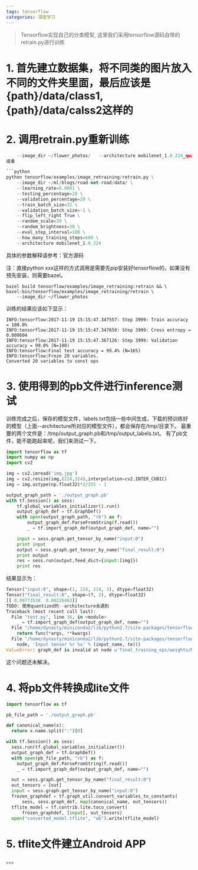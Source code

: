 ```yaml
---
tags: tensorflow
categories: 深度学习
---
```



> Tensorflow实现自己的分类模型,
> 这里我们采用tensorflow源码自带的retrain.py进行训练

# 1. 首先建立数据集，将不同类的图片放入不同的文件夹里面，最后应该是{path}/data/class1,{path}/data/calss2这样的
# 2. 调用retrain.py重新训练
```python tensorflow/examples/image_retraining/retrain.py \
    --image_dir ~/flower_photos/   --architecture mobilenet_1.0_224_quantized```
或者

```python
python tensorflow/examples/image_retraining/retrain.py \
    --image_dir ~/ml/blogs/road-not-road/data/ \
    --learning_rate=0.0001 \
    --testing_percentage=20 \
    --validation_percentage=20 \
    --train_batch_size=32 \
    --validation_batch_size=-1 \
    --flip_left_right True \
    --random_scale=30 \
    --random_brightness=30 \
    --eval_step_interval=100 \
    --how_many_training_steps=600 \
    --architecture mobilenet_1.0_224
```
具体的参数解释请参考：官方源码

注：直接python xxx这样的方式调用是需要先pip安装好tensorflow的，如果没有预先安装，则需要bazel。

```
bazel build tensorflow/examples/image_retraining:retrain && \
bazel-bin/tensorflow/examples/image_retraining/retrain \
    --image_dir ~/flower_photos
```

训练的结果应该如下显示：

```
INFO:tensorflow:2017-11-19 15:15:47.347557: Step 3999: Train accuracy = 100.0%
INFO:tensorflow:2017-11-19 15:15:47.347650: Step 3999: Cross entropy = 0.000604
INFO:tensorflow:2017-11-19 15:15:47.367126: Step 3999: Validation accuracy = 99.0% (N=100)
INFO:tensorflow:Final test accuracy = 99.4% (N=165)
INFO:tensorflow:Froze 20 variables.
Converted 20 variables to const ops
```

# 3. 使用得到的pb文件进行inference测试
训练完成之后，保存的模型文件，labels.txt包括一些中间生成，下载的预训练好的模型（上面--architecture所对应的模型文件），都会保存在/tmp/目录下。
最重要的两个文件是：/tmp/output_graph.pb和/tmp/output_labels.txt。
有了pb文件，能不能跑起来呢，我们来测试一下。

```python
import tensorflow as tf
import numpy as np
import cv2

img = cv2.imread('img.jpg')
img = cv2.resize(img,(224,224),interpolation=cv2.INTER_CUBIC)
img = img.astype(np.float32)*2/255 - 1

output_graph_path = './output_graph.pb'
with tf.Session() as sess:
    tf.global_variables_initializer().run()
    output_graph_def = tf.GraphDef()
    with open(output_graph_path, "rb") as f:
        output_graph_def.ParseFromString(f.read())
        _ = tf.import_graph_def(output_graph_def, name="")

    input = sess.graph.get_tensor_by_name("input:0")
    print input
    output = sess.graph.get_tensor_by_name("final_result:0")
    print output
    res = sess.run(output,feed_dict={input:[img]})
    print res
```

结果显示为：

```python
Tensor("input:0", shape=(1, 224, 224, 3), dtype=float32)
Tensor("final_result:0", shape=(?, 2), dtype=float32)
[[ 0.99773538  0.00226463]]
TODO: 使用quantized的--architecture会遇到
Traceback (most recent call last):
  File "test.py", line 16, in <module>
    _ = tf.import_graph_def(output_graph_def, name="")
  File "/home/dynasty/miniconda2/lib/python2.7/site-packages/tensorflow/python/util/deprecation.py", line 316, in new_func
    return func(*args, **kwargs)
  File "/home/dynasty/miniconda2/lib/python2.7/site-packages/tensorflow/python/framework/importer.py", line 443, in import_graph_def
    node, 'Input tensor %r %s' % (input_name, te)))
ValueError: graph_def is invalid at node u'final_training_ops/weights/MovingAvgQuantize/AssignMinEma/MovingAvgQuantize/min/MovingAvgQuantize/MovingAvgQuantize/min': Input tensor 'MovingAvgQuantize/MovingAvgQuantize/min/biased:0' Cannot convert a tensor of type float32 to an input of type float32_ref.
```

这个问题还未解决。

# 4. 将pb文件转换成lite文件

```python
import tensorflow as tf

pb_file_path = './output_graph.pb'

def canonical_name(x):
  return x.name.split(":")[0]

with tf.Session() as sess:
  sess.run(tf.global_variables_initializer())
  output_graph_def = tf.GraphDef()
  with open(pb_file_path, "rb") as f:
    output_graph_def.ParseFromString(f.read())
    _ = tf.import_graph_def(output_graph_def, name="")

  out = sess.graph.get_tensor_by_name("final_result:0")
  out_tensors = [out]
  input = sess.graph.get_tensor_by_name("input:0")
  frozen_graphdef = tf.graph_util.convert_variables_to_constants(
      sess, sess.graph_def, map(canonical_name, out_tensors))
  tflite_model = tf.contrib.lite.toco_convert(
      frozen_graphdef, [input], out_tensors)
  open("converted_model.tflite", "wb").write(tflite_model)
```

# 5. tflite文件建立Android APP
。。。
